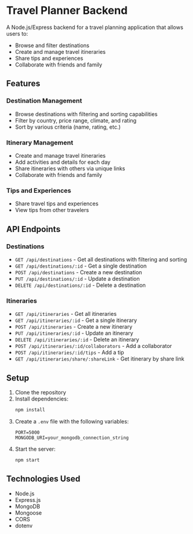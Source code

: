 # Travel Planner Backend

A Node.js/Express backend for a travel planning application that allows users to:
- Browse and filter destinations
- Create and manage travel itineraries
- Share tips and experiences
- Collaborate with friends and family

## Features

### Destination Management
- Browse destinations with filtering and sorting capabilities
- Filter by country, price range, climate, and rating
- Sort by various criteria (name, rating, etc.)

### Itinerary Management
- Create and manage travel itineraries
- Add activities and details for each day
- Share itineraries with others via unique links
- Collaborate with friends and family

### Tips and Experiences
- Share travel tips and experiences
- View tips from other travelers

## API Endpoints

### Destinations
- `GET /api/destinations` - Get all destinations with filtering and sorting
- `GET /api/destinations/:id` - Get a single destination
- `POST /api/destinations` - Create a new destination
- `PUT /api/destinations/:id` - Update a destination
- `DELETE /api/destinations/:id` - Delete a destination

### Itineraries
- `GET /api/itineraries` - Get all itineraries
- `GET /api/itineraries/:id` - Get a single itinerary
- `POST /api/itineraries` - Create a new itinerary
- `PUT /api/itineraries/:id` - Update an itinerary
- `DELETE /api/itineraries/:id` - Delete an itinerary
- `POST /api/itineraries/:id/collaborators` - Add a collaborator
- `POST /api/itineraries/:id/tips` - Add a tip
- `GET /api/itineraries/share/:shareLink` - Get itinerary by share link

## Setup

1. Clone the repository
2. Install dependencies:
   ```bash
   npm install
   ```
3. Create a `.env` file with the following variables:
   ```
   PORT=5000
   MONGODB_URI=your_mongodb_connection_string
   ```
4. Start the server:
   ```bash
   npm start
   ```

## Technologies Used
- Node.js
- Express.js
- MongoDB
- Mongoose
- CORS
- dotenv

